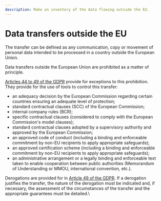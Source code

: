 ```yaml
---
description: Make an inventory of the data flowing outside the EU.
---
```


# Data transfers outside the EU

The transfer can be defined as any communication, copy or movement of personal data intended to be processed in a country outside the European Union.

Data transfers outside the European Union are prohibited as a matter of principle.&#x20;

[Articles 44 to 49 of the GDPR](https://eur-lex.europa.eu/eli/reg/2016/679/oj#d1e4227-1-1) provide for exceptions to this prohibition. They provide for the use of tools to control this transfer:&#x20;

* an adequacy decision by the European Commission regarding certain countries ensuring an adequate level of protection;&#x20;
* standard contractual clauses (SCC) of the European Commission;
* internal company rules (BCR);&#x20;
* specific contractual clauses (considered to comply with the European Commission's model clauses);&#x20;
* standard contractual clauses adopted by a supervisory authority and approved by the European Commission;
* an approved code of conduct (including a binding and enforceable commitment by non-EU recipients to apply appropriate safeguards);
* an approved certification scheme (including a binding and enforceable commitment by non-EU recipients to apply appropriate safeguards);&#x20;
* an administrative arrangement or a legally binding and enforceable text taken to enable cooperation between public authorities (Memorandum of Understanding or MMOU, international convention, etc.).&#x20;

Derogations are provided for in [Article 49 of the GDPR](https://eur-lex.europa.eu/eli/reg/2016/679/oj#d1e4535-1-1). If a derogation justifies the transfer, the nature of the derogation must be indicated and, if necessary, the assessment of the circumstances of the transfer and the appropriate guarantees must be detailed.\

